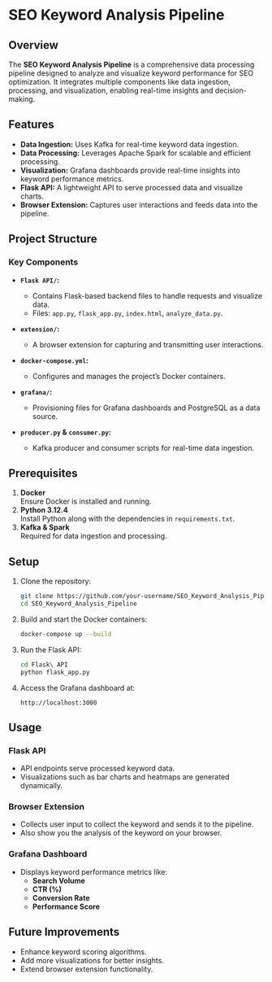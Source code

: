 # SEO Keyword Analysis Pipeline

## Overview
The **SEO Keyword Analysis Pipeline** is a comprehensive data processing pipeline designed to analyze and visualize keyword performance for SEO optimization. It integrates multiple components like data ingestion, processing, and visualization, enabling real-time insights and decision-making.

## Features
- **Data Ingestion:** Uses Kafka for real-time keyword data ingestion.
- **Data Processing:** Leverages Apache Spark for scalable and efficient processing.
- **Visualization:** Grafana dashboards provide real-time insights into keyword performance metrics.
- **Flask API:** A lightweight API to serve processed data and visualize charts.
- **Browser Extension:** Captures user interactions and feeds data into the pipeline.

## Project Structure
### Key Components
- **`Flask API/`:**
  - Contains Flask-based backend files to handle requests and visualize data.
  - Files: `app.py`, `flask_app.py`, `index.html`, `analyze_data.py`.

- **`extension/`:**
  - A browser extension for capturing and transmitting user interactions.

- **`docker-compose.yml`:**
  - Configures and manages the project’s Docker containers.

- **`grafana/`:**
  - Provisioning files for Grafana dashboards and PostgreSQL as a data source.

- **`producer.py` & `consumer.py`:**
  - Kafka producer and consumer scripts for real-time data ingestion.


## Prerequisites
1. **Docker**  
   Ensure Docker is installed and running.
2. **Python 3.12.4**  
   Install Python along with the dependencies in `requirements.txt`.
3. **Kafka & Spark**  
   Required for data ingestion and processing.

## Setup
1. Clone the repository:
   ```bash
   git clone https://github.com/your-username/SEO_Keyword_Analysis_Pipeline.git
   cd SEO_Keyword_Analysis_Pipeline
   ```

2. Build and start the Docker containers:
   ```bash
   docker-compose up --build
   ```

3. Run the Flask API:
   ```bash
   cd Flask\ API
   python flask_app.py
   ```

4. Access the Grafana dashboard at:
   ```
   http://localhost:3000
   ```

## Usage
### Flask API
- API endpoints serve processed keyword data.
- Visualizations such as bar charts and heatmaps are generated dynamically.

### Browser Extension
- Collects user input to collect the keyword and sends it to the pipeline.
- Also show you the analysis of the keyword on your browser.

### Grafana Dashboard
- Displays keyword performance metrics like:
  - **Search Volume**
  - **CTR (%)**
  - **Conversion Rate**
  - **Performance Score**

## Future Improvements
- Enhance keyword scoring algorithms.
- Add more visualizations for better insights.
- Extend browser extension functionality.
